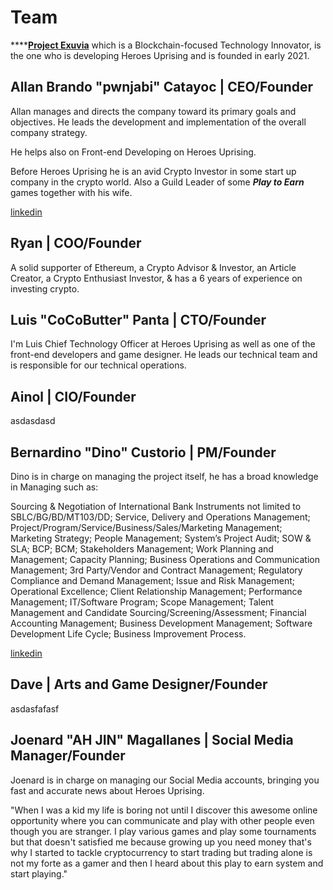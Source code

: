 # Team

****[**Project Exuvia**](https://exuvia.network) which is a Blockchain-focused Technology Innovator, is the one who is developing Heroes Uprising and is founded in early 2021.

## Allan Brando "pwnjabi" Catayoc | CEO/Founder

Allan manages and directs the company toward its primary goals and objectives. He leads the development and implementation of the overall company strategy.&#x20;

He helps also on Front-end Developing on Heroes Uprising.

Before Heroes Uprising he is an avid Crypto Investor in some start up company in the crypto world. Also a Guild Leader of some _**Play to Earn**_ games together with his wife.&#x20;

[linkedin](https://www.linkedin.com/in/allanbrandocatayoc/)



## Ryan | COO/Founder

A solid supporter of Ethereum, a Crypto Advisor & Investor, an Article Creator, a Crypto Enthusiast Investor, & has a 6 years of experience on investing crypto.

## Luis "CoCoButter" Panta | CTO/Founder

I'm Luis Chief Technology Officer at Heroes Uprising as well as one of the front-end developers and game designer. He leads our technical team and is responsible for our technical operations.

## Ainol | CIO/Founder

asdasdasd

## Bernardino "Dino" Custorio | PM/Founder

Dino is in charge on managing the project itself, he has a broad knowledge in Managing such as:

Sourcing & Negotiation of International Bank Instruments not limited to SBLC/BG/BD/MT103/DD; Service, Delivery and Operations Management; Project/Program/Service/Business/Sales/Marketing Management; Marketing Strategy; People Management; System’s Project Audit; SOW & SLA; BCP; BCM; Stakeholders Management; Work Planning and Management; Capacity Planning; Business Operations and Communication Management; 3rd Party/Vendor and Contract Management; Regulatory Compliance and Demand Management; Issue and Risk Management; Operational Excellence; Client Relationship Management; Performance Management; IT/Software Program; Scope Management; Talent Management and Candidate Sourcing/Screening/Assessment; Financial Accounting Management; Business Development Management; Software Development Life Cycle; Business Improvement Process.

[linkedin](https://www.linkedin.com/in/bernardinocustorio/)

## Dave | Arts and Game Designer/Founder

asdasfafasf

## Joenard "AH JIN" Magallanes | Social Media Manager/Founder

Joenard is in charge on managing our Social Media accounts, bringing you fast and accurate news about Heroes Uprising.

"When I was a kid my life is boring not until I discover this awesome online opportunity where you can communicate and play with other people even though you are stranger. I play various games and play some tournaments but that doesn't satisfied me because growing up you need money that's why I started to tackle cryptocurrency to start trading but trading alone is not my forte as a gamer and then I heard about this play to earn system and start playing."

